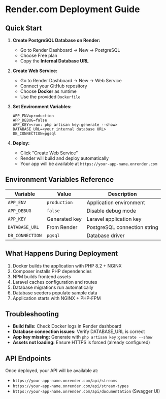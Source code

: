 # Render.com Deployment Guide

## Quick Start

1. **Create PostgreSQL Database on Render:**
   - Go to Render Dashboard → New → PostgreSQL
   - Choose Free plan
   - Copy the **Internal Database URL**

2. **Create Web Service:**
   - Go to Render Dashboard → New → Web Service
   - Connect your GitHub repository
   - Choose **Docker** as runtime
   - Use the provided `Dockerfile`

3. **Set Environment Variables:**
   ```
   APP_ENV=production
   APP_DEBUG=false
   APP_KEY=<run: php artisan key:generate --show>
   DATABASE_URL=<your internal database URL>
   DB_CONNECTION=pgsql
   ```

4. **Deploy:**
   - Click "Create Web Service"
   - Render will build and deploy automatically
   - Your app will be available at `https://your-app-name.onrender.com`

## Environment Variables Reference

| Variable | Value | Description |
|----------|-------|-------------|
| `APP_ENV` | `production` | Application environment |
| `APP_DEBUG` | `false` | Disable debug mode |
| `APP_KEY` | Generated key | Laravel application key |
| `DATABASE_URL` | From Render | PostgreSQL connection string |
| `DB_CONNECTION` | `pgsql` | Database driver |

## What Happens During Deployment

1. Docker builds the application with PHP 8.2 + NGINX
2. Composer installs PHP dependencies
3. NPM builds frontend assets
4. Laravel caches configuration and routes
5. Database migrations run automatically
6. Database seeders populate sample data
7. Application starts with NGINX + PHP-FPM

## Troubleshooting

- **Build fails:** Check Docker logs in Render dashboard
- **Database connection issues:** Verify DATABASE_URL is correct
- **App key missing:** Generate with `php artisan key:generate --show`
- **Assets not loading:** Ensure HTTPS is forced (already configured)

## API Endpoints

Once deployed, your API will be available at:
- `https://your-app-name.onrender.com/api/streams`
- `https://your-app-name.onrender.com/api/stream-types`
- `https://your-app-name.onrender.com/api/documentation` (Swagger UI)
